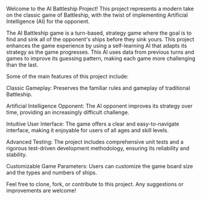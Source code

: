 Welcome to the AI Battleship Project! This project represents a modern take on the classic game of Battleship, with the twist of implementing Artificial Intelligence (AI) for the opponent.

The AI Battleship game is a turn-based, strategy game where the goal is to find and sink all of the opponent's ships before they sink yours. This project enhances the game experience by using a self-learning AI that adapts its strategy as the game progresses. This AI uses data from previous turns and games to improve its guessing pattern, making each game more challenging than the last.

Some of the main features of this project include:

Classic Gameplay: Preserves the familiar rules and gameplay of traditional Battleship.

Artificial Intelligence Opponent: The AI opponent improves its strategy over time, providing an increasingly difficult challenge.

Intuitive User Interface: The game offers a clear and easy-to-navigate interface, making it enjoyable for users of all ages and skill levels.

Advanced Testing: The project includes comprehensive unit tests and a rigorous test-driven development methodology, ensuring its reliability and stability.

Customizable Game Parameters: Users can customize the game board size and the types and numbers of ships.

Feel free to clone, fork, or contribute to this project. Any suggestions or improvements are welcome!
